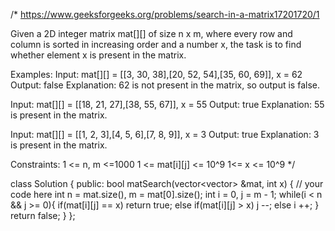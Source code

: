 /*
https://www.geeksforgeeks.org/problems/search-in-a-matrix17201720/1

Given a 2D integer matrix mat[][] of size n x m, where every row and column is sorted in increasing order and a number x, the task is to find whether element x is present in the matrix.

Examples:
Input: mat[][] = [[3, 30, 38],[20, 52, 54],[35, 60, 69]], x = 62
Output: false
Explanation: 62 is not present in the matrix, so output is false.

Input: mat[][] = [[18, 21, 27],[38, 55, 67]], x = 55
Output: true
Explanation: 55 is present in the matrix.

Input: mat[][] = [[1, 2, 3],[4, 5, 6],[7, 8, 9]], x = 3
Output: true
Explanation: 3 is present in the matrix.

Constraints:
1 <= n, m <=1000
1 <= mat[i][j] <= 10^9
1<= x <= 10^9
*/

class Solution {
  public:
    bool matSearch(vector<vector<int>> &mat, int x) {
        // your code here
        int n = mat.size(), m = mat[0].size();
        int i = 0, j = m - 1;
        while(i < n && j >= 0){
            if(mat[i][j] == x) return true;
            else if(mat[i][j] > x) j --;
            else i ++;
        }
        return false;
    }
};
